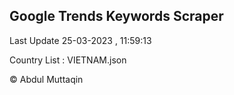 

## Google Trends Keywords Scraper 
 
Last Update 25-03-2023 , 11:59:13

Country List :
VIETNAM.json



© Abdul Muttaqin 

